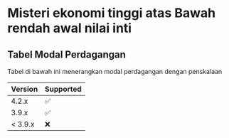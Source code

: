 # Misteri ekonomi tinggi atas Bawah rendah awal nilai inti

## Tabel Modal Perdagangan

Tabel di bawah ini menerangkan modal perdagangan dengan penskalaan

| Version | Supported          |
| ------- | ------------------ |
| 4.2.x   | :white_check_mark: |
| 3.9.x   | :white_check_mark: |
| < 3.9.x | :x:                |



